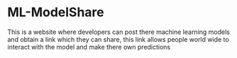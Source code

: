 # ML-ModelShare
This is a website where developers can post there machine learning models and obtain a link which they can share, this link allows people world wide to interact with the model and make there own predictions
